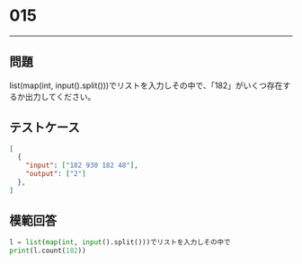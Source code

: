 
# 015

---

## 問題

list(map(int, input().split()))でリストを入力しその中で、「182」がいくつ存在するか出力してください。

## テストケース

```json
[
  {
    "input": ["182 930 182 48"],
    "output": ["2"]
  },
]
```

## 模範回答

```python
l = list(map(int, input().split()))でリストを入力しその中で
print(l.count(182))
```

